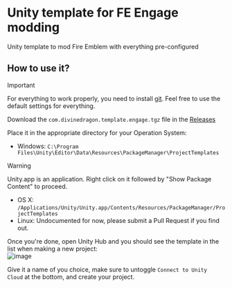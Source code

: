 # Unity template for FE Engage modding
Unity template to mod Fire Emblem with everything pre-configured

## How to use it?
> [!IMPORTANT]
> For everything to work properly, you need to install [git](https://git-scm.com/downloads). Feel free to use the default settings for everything.

Download the ``com.divinedragon.template.engage.tgz`` file in the [Releases](https://github.com/DivineDragonFanClub/com.divinedragon.template/releases/latest)

Place it in the appropriate directory for your Operation System:
* Windows: ``C:\Program Files\Unity\Editor\Data\Resources\PackageManager\ProjectTemplates``
> [!WARNING]
> Unity.app is an application. Right click on it followed by "Show Package Content" to proceed.
* OS X: ``/Applications/Unity/Unity.app/Contents/Resources/PackageManager/ProjectTemplates``
* Linux: Undocumented for now, please submit a Pull Request if you find out.

Once you're done, open Unity Hub and you should see the template in the list when making a new project:  
![image](https://github.com/DivineDragonFanClub/com.divinedragon.template/assets/18125485/64098e1b-bdc2-426f-8958-d65f96287558)

Give it a name of you choice, make sure to untoggle ``Connect to Unity Cloud`` at the bottom, and create your project.
